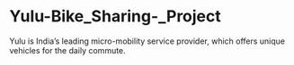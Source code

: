 # Yulu-Bike_Sharing-_Project
Yulu is India’s leading micro-mobility service provider, which offers unique vehicles for the daily commute.
